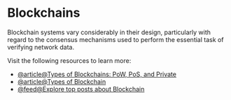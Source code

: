 # Blockchains

Blockchain systems vary considerably in their design, particularly with regard to the consensus mechanisms used to perform the essential task of verifying network data.

Visit the following resources to learn more:

- [@article@Types of Blockchains: PoW, PoS, and Private](https://www.gemini.com/cryptopedia/blockchain-types-pow-pos-private)
- [@article@Types of Blockchain](https://www.geeksforgeeks.org/types-of-blockchain/)
- [@feed@Explore top posts about Blockchain](https://app.daily.dev/tags/blockchain?ref=roadmapsh)
